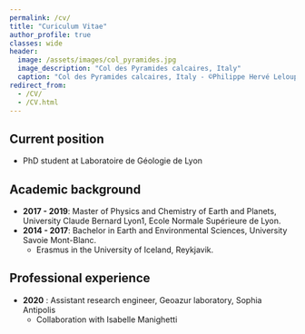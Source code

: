 ```yaml
---
permalink: /cv/
title: "Curiculum Vitae"
author_profile: true
classes: wide
header:
  image: /assets/images/col_pyramides.jpg
  image_description: "Col des Pyramides calcaires, Italy"
  caption: "Col des Pyramides calcaires, Italy - ©Philippe Hervé Leloup"
redirect_from: 
  - /CV/
  - /CV.html
---
```


## Current position
* PhD student at Laboratoire de Géologie de Lyon

## Academic background

* **2017 - 2019**: Master of Physics and Chemistry of Earth and Planets, University Claude Bernard Lyon1, Ecole Normale Supérieure de Lyon.
* **2014 - 2017**: Bachelor in Earth and Environmental Sciences, University Savoie Mont-Blanc.
  - Erasmus in the University of Iceland, Reykjavik. 

## Professional experience
* **2020** : Assistant research engineer, Geoazur laboratory, Sophia Antipolis
  - Collaboration with Isabelle Manighetti
